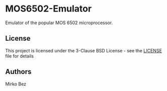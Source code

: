 # MOS6502-Emulator
Emulator of the popular MOS 6502 microprocessor.


## License
This project is licensed under the 3-Clause BSD License - see the [LICENSE](LICENSE.md) file for details 

## Authors
Mirko Bez
